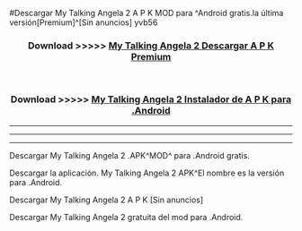 #Descargar My Talking Angela 2  A P K MOD para ^Android gratis.la última versión[Premium]^[Sin anuncios] yvb56



<div align="center">
<h3>Download >>>>> <a href="https://es-web.web.app/?es= My Talking Angela 2 ">My Talking Angela 2  Descargar A P K Premium</a></h3><br>

<h3>Download >>>>> <a href="https://es-web.web.app/?es= My Talking Angela 2 ">My Talking Angela 2  Instalador de A P K para .Android</a></h3>
</div>


----------------------------------------------------------

----------------------------------------------------------

----------------------------------------------------------

Descargar My Talking Angela 2  .APK^MOD^ para .Android gratis.

Descargar la aplicación. My Talking Angela 2  APK^El nombre es la versión para .Android.

Descargar My Talking Angela 2  A P K [Sin anuncios]

Descargar My Talking Angela 2  gratuita del mod para .Android.